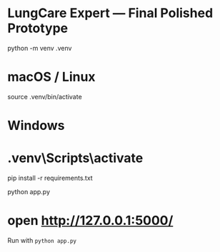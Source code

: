 # LungCare Expert — Final Polished Prototype

python -m venv .venv

# macOS / Linux
source .venv/bin/activate

# Windows
# .venv\Scripts\activate

pip install -r requirements.txt

python app.py
# open http://127.0.0.1:5000/

Run with `python app.py`
